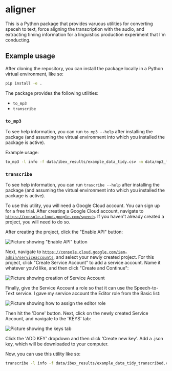 <!-- -*- mode: gfm; fill-column: 72; coding: utf-8; -*- -->
# aligner

This is a Python package that provides varuous utilities for converting
speceh to text, force aligning the transcription with the audio, and
extracting timing information for a linguistics production experiment
that I'm conducting.

## Example usage

After cloning the repository, you can install the package locally in a
Python virtual environment, like so:

``` sh
pip install -e .
```

The package provides the following utilities:

- `to_mp3`
- `transcribe`

### `to_mp3`

To see help information, you can run `to_mp3 --help` after installing
the package (and assuming the virtual environment into which you
installed the package is active).

Example usage:

``` sh
to_mp3 -l info -f data/ibex_results/example_data_tidy.csv -m data/mp3_files -z data/zip_archives
```

### `transcribe`

To see help information, you can run `trascribe --help` after installing
the package (and assuming the virtual environment into which you
installed the package is active).

To use this utility, you will need a Google Cloud account. You can sign
up for a free trial. After creating a Google Cloud account, navigate to
[`https://console.cloud.google.com/speech`][speech-to-text]. If you
haven't already created a project, you will need to do so.

After creating the project, click the "Enable API" button:

![Picture showing "Enable API" button](imgs/speech-to-text-enable-api.png)

Next, navigate to
[`https://console.cloud.google.com/iam-admin/serviceaccounts`][serviceaccounts],
and select your newly created project. For this project, click "Create
Service Account" to add a service account. Name it whatever you'd like,
and then click "Create and Continue":

![Picture showing creation of Service Account](imgs/google-cloud-create-service-account.png)

Finally, give the Service Account a role so that it can use the
Speech-to-Text service. I gave my service account the Editor role from
the Basic list:

![Picture showing how to assign the editor role](imgs/google-cloud-assign-editor-role.png)

Then hit the 'Done' button. Next, click on the newly created Service
Account, and navigate to the 'KEYS' tab:

![Picture showing the keys tab](imgs/google-cloud-service-account-keys.png)

Click the 'ADD KEY' dropdown and then click 'Create new key'. Add a
.json key, which will be downloaded to your computer.

Now, you can use this utility like so:

``` sh
transcribe -l info -f data/ibex_results/example_data_tidy_transcribed.csv -t Transcription -d data/ -m mp3_files -c /path/to/json/credentials/file.json -n 8
```


<!-- Links -->
[speech-to-text]: https://console.cloud.google.com/speech
[serviceaccounts]: https://console.cloud.google.com/iam-admin/serviceaccounts
